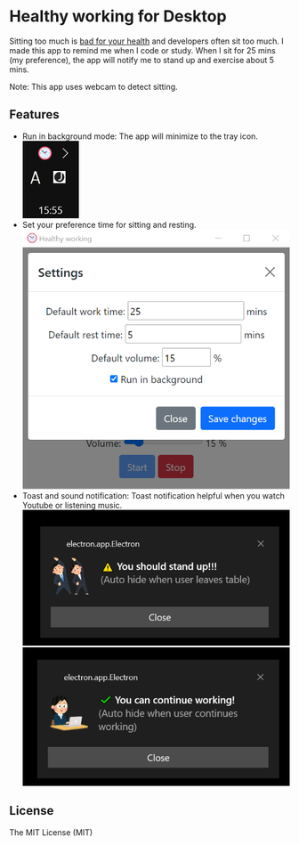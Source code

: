 Healthy working for Desktop
================================

Sitting too much is [bad for your health](https://mayocl.in/3p0takQ) and developers often sit too much. I made this app to remind me when I code or study. When I sit for 25 mins (my preference), the app will notify me to stand up and exercise about 5 mins.

Note: This app uses webcam to detect sitting.


Features
---------

* Run in background mode: The app will minimize to the tray icon.
![tray_icon](misc/tray.png) 
* Set your preference time for sitting and resting.
![settings pane](misc/settings.png)
* Toast and sound notification: Toast notification helpful when you watch Youtube or listening music.
![toast notification notify user to stand up](misc/standup-noti.png)
![toast notification notify user can continue working](misc/canwork-noti.png)

License
---------

The MIT License (MIT)
